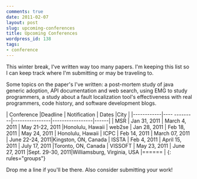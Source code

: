 ```yaml
---
comments: true
date: 2011-02-07
layout: post
slug: upcoming-conferences
title: Upcoming Conferences
wordpress_id: 138
tags:
- conference
---
```


This winter break, I've written way too many papers.  I'm keeping this list so I can keep track where I'm submitting or may be traveling to.

Some topics on the paper's I've written: a post-mortem study of java generic adoption, API documentation and web search, using EMG to study programmers, a study about a fault localization tool's effectiveness with real programmers, code history, and software development blogs.

| Conference |Deadline      | Notification       | Dates           |City  |
|------------|---- ---------|----------------|-----------------|------|
| MSR	       | Jan 31, 2011 | March 4, 2011	| May 21-22, 2011 |Honolulu, Hawaii
| web2se	    | Jan 28, 2011 | Feb 18, 2011   | May 24, 2011	   | Honolulu, Hawaii
| ICPC	    | Feb 14, 2011 | March 07, 2011	| June 22-24, 2011|Kingston, ON, Canada
| ISSTA	    | Feb 4, 2011  | April 15, 2011	| July 17, 2011   |Toronto, ON, Canada
| VISSOFT	 | May 23, 2011 | June 27, 2011	|Sept. 29-30, 2011|Williamsburg, Virginia, USA
|======
|
{: rules="groups"}

Drop me a line if you'll be there.  Also consider submitting your work!


